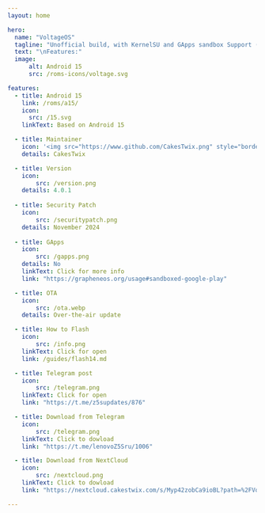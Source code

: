 ```yaml
---
layout: home

hero:
  name: "VoltageOS"
  tagline: "Unofficial build, with KernelSU and GApps sandbox Support (Broken...)"
  text: "\nFeatures:"
  image: 
      alt: Android 15
      src: /roms-icons/voltage.svg

features:
  - title: Android 15
    link: /roms/a15/
    icon: 
      src: /15.svg
    linkText: Based on Android 15

  - title: Maintainer
    icon: '<img src="https://www.github.com/CakesTwix.png" style="border-radius: 10%;"/>'
    details: CakesTwix

  - title: Version
    icon: 
        src: /version.png
    details: 4.0.1
  
  - title: Security Patch
    icon: 
        src: /securitypatch.png
    details: November 2024
  
  - title: GApps
    icon: 
        src: /gapps.png
    details: No
    linkText: Click for more info
    link: "https://grapheneos.org/usage#sandboxed-google-play"

  - title: OTA
    icon: 
        src: /ota.webp
    details: Over-the-air update

  - title: How to Flash
    icon: 
        src: /info.png
    linkText: Click for open
    link: /guides/flash14.md

  - title: Telegram post
    icon: 
        src: /telegram.png
    linkText: Click for open
    link: "https://t.me/z5supdates/876"

  - title: Download from Telegram
    icon: 
        src: /telegram.png
    linkText: Click to dowload
    link: "https://t.me/lenovoZ5Sru/1006"

  - title: Download from NextCloud
    icon: 
        src: /nextcloud.png
    linkText: Click to dowload
    link: "https://nextcloud.cakestwix.com/s/Myp42zobCa9ioBL?path=%2FVoltageOS"

---
```




